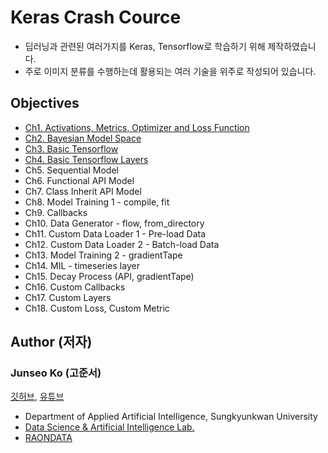 # Keras Crash Cource
* 딥러닝과 관련된 여러가지를 Keras, Tensorflow로 학습하기 위해 제작하였습니다.
* 주로 이미지 분류를 수행하는데 활용되는 여러 기술을 위주로 작성되어 있습니다.

## Objectives
* [Ch1. Activations, Metrics, Optimizer and Loss Function](https://github.com/KorKite/study-keras-basic/blob/main/ch1)
* [Ch2. Bayesian Model Space](https://github.com/KorKite/study-keras-basic/blob/main/ch2)
* [Ch3. Basic Tensorflow](https://github.com/KorKite/study-keras-basic/tree/main/ch3)
* [Ch4. Basic Tensorflow Layers](https://github.com/KorKite/study-keras-basic/tree/main/ch4)
* Ch5. Sequential Model
* Ch6. Functional API Model
* Ch7. Class Inherit API Model
* Ch8. Model Training 1 - compile, fit
* Ch9. Callbacks
* Ch10. Data Generator - flow, from_directory
* Ch11. Custom Data Loader 1 - Pre-load Data
* Ch12. Custom Data Loader 2 - Batch-load Data
* Ch13. Model Training 2 - gradientTape
* Ch14. MIL - timeseries layer
* Ch15. Decay Process (API, gradientTape)
* Ch16. Custom Callbacks
* Ch17. Custom Layers
* Ch18. Custom Loss, Custom Metric


## Author (저자)
### Junseo Ko (고준서)
[깃허브](https://github.com/KorKite), [유튜브](https://www.youtube.com/channel/UCCaunu3Cv09ZCDxU13Gx3Hg)
* Department of Applied Artificial Intelligence, Sungkyunkwan University
* [Data Science & Artificial Intelligence Lab.](dsail.skku.edu)
* [RAONDATA](www.raondata.ai)



